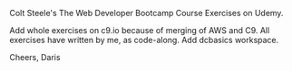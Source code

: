 Colt Steele's The Web Developer Bootcamp Course Exercises on Udemy.

Add whole exercises on c9.io because of merging of AWS and C9.
All exercises have written by me, as code-along.
Add dcbasics workspace.

Cheers,
Daris